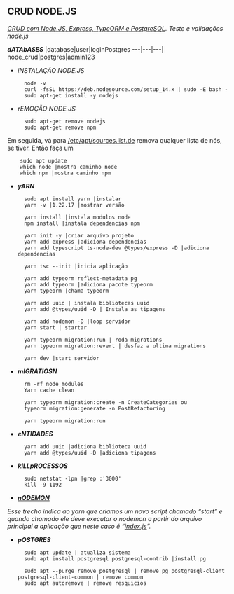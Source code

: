 **CRUD NODE.JS**
-

_[CRUD com Node.JS, Express, TypeORM e PostgreSQL](https://www.youtube.com/watch?v=9AO2hZJsHrs). Teste e validações node.js_


***dATAbASES***
|database|user|loginPostgres
---|---|---|
node_crud|postgres|admin123


- _iNSTALAÇÃO NODE.JS_
    
        node -v
        curl -fsSL https://deb.nodesource.com/setup_14.x | sudo -E bash -
        sudo apt-get install -y nodejs

- _rEMOÇÃO NODE.JS_
    
        sudo apt-get remove nodejs
        sudo apt-get remove npm   

Em seguida, vá para [/etc/apt/sources.list.de]() remova qualquer lista de nós, se tiver. Então faça um

        sudo apt update
        which node |mostra caminho node
        which npm |mostra caminho npm

- ***yARN***

        sudo apt install yarn |instalar 
        yarn -v |1.22.17 |mostrar versão
        
        yarn install |instala modulos node
        npm install |instala dependencias npm
        
        yarn init -y |criar arquivo projeto
        yarn add express |adiciona dependencias
        yarn add typescript ts-node-dev @types/express -D |adiciona dependencias 

        yarn tsc --init |inicia aplicação

        yarn add typeorm reflect-metadata pg
        yarn add typeorm |adiciona pacote typeorm
        yarn typeorm |chama typeorm

        yarn add uuid | instala bibliotecas uuid
        yarn add @types/uuid -D | Instala as tipagens

        yarn add nodemon -D |loop servidor 
        yarn start | startar

        yarn typeorm migration:run | roda migrations  
        yarn typeorm migration:revert | desfaz a ultima migrations  

        yarn dev |start servidor

- ***mIGRATIOSN***

        rm -rf node_modules
        Yarn cache clean

        yarn typeorm migration:create -n CreateCategories ou 
        typeorm migration:generate -n PostRefactoring

        yarn typeorm migration:run

- ***eNTIDADES***

        yarn add uuid |adiciona biblioteca uuid
        yarn add @types/uuid -D |adiciona tipagens
       
- ***kILLpROCESSOS***   
     
        sudo netstat -lpn |grep :'3000'
        kill -9 1192

- ***[nODEMON](https://medium.com/@jccamargo15/iniciando-com-nodejs-aula-1-instala%C3%A7%C3%A3o-yarn-e-nodemon-4818d923e9be)*** 

_Esse trecho indica ao yarn que criamos um novo script chamado “start” e quando chamado ele deve executar o nodemon a partir do arquivo principal a aplicação que neste caso é “[index.js]()”._

- ***pOSTGRES***

        sudo apt update | atualiza sistema
        sudo apt install postgresql postgresql-contrib |install pg

        sudo apt --purge remove postgresql | remove pg postgresql-client postgresql-client-common | remove common
        sudo apt autoremove | remove resquicios


